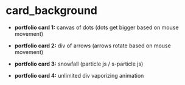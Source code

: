 # card_background

- **portfolio card 1:** canvas of dots (dots get bigger based on mouse movement)

- **portfolio card 2:** div of arrows (arrows rotate based on mouse movement)

- **portfolio card 3:** snowfall (particle js / s-particle js)

- **portfolio card 4:** unlimited div vaporizing animation